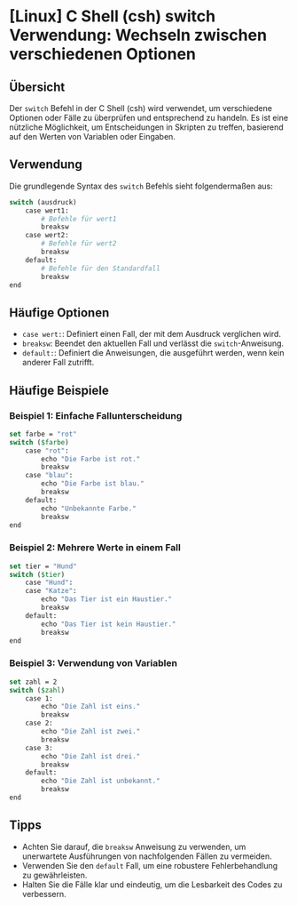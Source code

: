# [Linux] C Shell (csh) switch Verwendung: Wechseln zwischen verschiedenen Optionen

## Übersicht
Der `switch` Befehl in der C Shell (csh) wird verwendet, um verschiedene Optionen oder Fälle zu überprüfen und entsprechend zu handeln. Es ist eine nützliche Möglichkeit, um Entscheidungen in Skripten zu treffen, basierend auf den Werten von Variablen oder Eingaben.

## Verwendung
Die grundlegende Syntax des `switch` Befehls sieht folgendermaßen aus:

```csh
switch (ausdruck)
    case wert1:
        # Befehle für wert1
        breaksw
    case wert2:
        # Befehle für wert2
        breaksw
    default:
        # Befehle für den Standardfall
        breaksw
end
```

## Häufige Optionen
- `case wert:`: Definiert einen Fall, der mit dem Ausdruck verglichen wird.
- `breaksw`: Beendet den aktuellen Fall und verlässt die `switch`-Anweisung.
- `default:`: Definiert die Anweisungen, die ausgeführt werden, wenn kein anderer Fall zutrifft.

## Häufige Beispiele

### Beispiel 1: Einfache Fallunterscheidung
```csh
set farbe = "rot"
switch ($farbe)
    case "rot":
        echo "Die Farbe ist rot."
        breaksw
    case "blau":
        echo "Die Farbe ist blau."
        breaksw
    default:
        echo "Unbekannte Farbe."
        breaksw
end
```

### Beispiel 2: Mehrere Werte in einem Fall
```csh
set tier = "Hund"
switch ($tier)
    case "Hund":
    case "Katze":
        echo "Das Tier ist ein Haustier."
        breaksw
    default:
        echo "Das Tier ist kein Haustier."
        breaksw
end
```

### Beispiel 3: Verwendung von Variablen
```csh
set zahl = 2
switch ($zahl)
    case 1:
        echo "Die Zahl ist eins."
        breaksw
    case 2:
        echo "Die Zahl ist zwei."
        breaksw
    case 3:
        echo "Die Zahl ist drei."
        breaksw
    default:
        echo "Die Zahl ist unbekannt."
        breaksw
end
```

## Tipps
- Achten Sie darauf, die `breaksw` Anweisung zu verwenden, um unerwartete Ausführungen von nachfolgenden Fällen zu vermeiden.
- Verwenden Sie den `default` Fall, um eine robustere Fehlerbehandlung zu gewährleisten.
- Halten Sie die Fälle klar und eindeutig, um die Lesbarkeit des Codes zu verbessern.